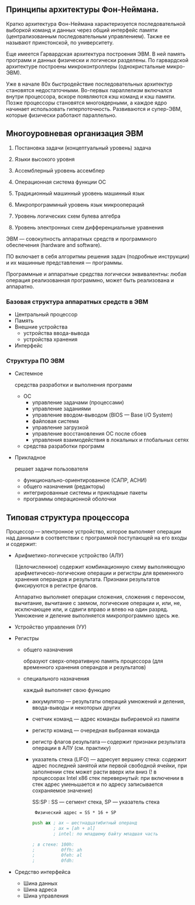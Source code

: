 ## Принципы архитектуры Фон-Неймана.

Кратко архитектура Фон-Неймана характеризуется последовательной выборкой команд и данных через общий интерфейс памяти (централизованным последовательным управлением). Также ее называют принстонской, по университету.

Еще имеется Гарвардская архитектура построения ЭВМ. В ней память программ и данных физически и логически разделены. По гарвардской архитектуре построены микроконтроллеры (однокристальные микро-ЭВМ).

Уже в начале 80х быстродействие последовательных архитектур становятся недостаточными. Во-первых параллелизм включался внутри процессора, вскоре появляются кэш команд и кэш памяти. Позже процессоры становятся многоядерными, а каждое ядро начинает использовать гиперпоточность. Развиваются и супер-ЭВМ, которые физически работают параллельно.

## Многоуровневая организация ЭВМ

1. Постановка задачи (концептуальный уровень)
   задача
2. Языки высокого уровня
   
3. Ассемблерный уровень
   ассемблер
4. Операционная система
   функции ОС
5. Традиционный машинный уровень
   машинный язык
6. Микропрограммный уровень
   язык микроопераций
7. Уровень логических схем
   булева алгебра
8. Уровень электронных схем
   дифференциальные уравнения

ЭВМ — совокупность аппаратных средств и программного обеспечения (hardware and software).

ПО включает в себя алгоритмы решения задач (подробные инструкции) и их машинные представления — программы.

Программные и аппаратные средства логически эквивалентны: любая операция реализованная программно, может быть реализована и аппаратно.

### Базовая структура аппаратных средств в ЭВМ

* Центральный процессор
* Память
* Внешние устройства
  * устройства ввода-вывода
  * устройства хранения
* Интерфейс

### Структура ПО ЭВМ

* Системное

  средства разработки и выполнения программ

  * ОС
    * управление задачами (процессами)
    * управление заданиями
    * управление вводом-выводом (BIOS — Base I/O System)
    * файловая система
    * управление загрузкой
    * управление восстановления ОС после сбоев
    * управления взаимодействия в локальных и глобальных сетях
  * средства разработки программ

* Прикладное

  решает задачи пользователя

  * функционально-ориентированное (САПР, АСНИ)
  * общего назначения (редакторы)
  * интегрированные системы и прикладные пакеты
  * программы операционной оболочки

## Типовая структура процессора

Процессор — электронное устройство, которое выполняет операции над данными в соответствии с программой поступающей на его входы и содержит:

* Арифметико-логическое устройство (АЛУ)

  (Целочисленное) содержит комбинационную схему выполняющую арифметическо-логические операции и регистры для временного хранения операндов и результата. Признаки результатов фиксируются в регистре флагов.

  Аппаратно выполняет операции сложения, сложения с переносом, вычитание, вычитание с заемом, логические операции и, или, не, исключающее или, и сдвиги вправо и влево на один разряд. Умножение и деление выполняется микропрограммно здесь же.

* Устройство управления (УУ)

* Регистры

  * общего назначения

    образуют сверх-оперативную память процессора (для временного хранения операндов и результатов)

  * специального назначения

    каждый выполняет свою функцию

    * аккумулятор — результаты операций умножений и деления, ввода-выводы и некоторых других

    * счетчик команд — адрес команды выбираемой из памяти

    * регистр команд — очередная выбранная команда

    * регистр флагов результата — содержит признаки результата операции в АЛУ (см. практику)

    * указатель стека (LIFO) — адресует вершину стека: содержит адрес последней занятой или первой свободной ячейки, при заполнении стек может расти вверх или вниз (! в процессорах Intel x86 стек перевернутый: при включении в стек адрес уменьшается и по адресу записывается сохраняемое значение)

      SS:SP : SS — сегмент стека, SP — указатель стека

      ` Физический адрес = SS * 16 + SP`

      ```asm 
      push ax ; ах — шестнадцатибитный операнд
              ; ax = [ah + al]
              ; intel: по младшему байту младшая часть
      
      ; в стеке: 100h: 
      ;          0ffh: ah
      ;          0feh: al
      ;          0fdh:
      ```

* Средство интерфейса
  * Шина данных
  * Шина адреса
  * Шина управления

